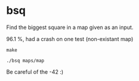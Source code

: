 # bsq
Find the biggest square in a map given as an input.

96.1 %, had a crash on one test (non-existant map)

`make`

`./bsq maps/map`

Be careful of the -42 :)
